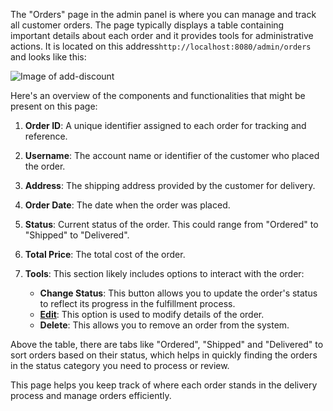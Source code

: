 

The "Orders" page in the admin panel is where you can manage and track all customer orders. The page typically displays a table containing important details about each order and it provides tools for administrative actions. It is located on this address`http://localhost:8080/admin/orders` and looks like this:

![Image of add-discount](order-page.png)

Here's an overview of the components and functionalities that might be present on this page:

1. **Order ID**: A unique identifier assigned to each order for tracking and reference.
    
2. **Username**: The account name or identifier of the customer who placed the order.
    
3. **Address**: The shipping address provided by the customer for delivery.
    
4. **Order Date**: The date when the order was placed.
    
5. **Status**: Current status of the order. This could range from "Ordered" to "Shipped" to "Delivered".
    
6. **Total Price**: The total cost of the order.
    
7. **Tools**: This section likely includes options to interact with the order:
    
    - **Change Status**: This button allows you to update the order's status to reflect its progress in the fulfillment process.
    - **[Edit](Admin/tools/Orders/Edit.md)**: This option is used to modify details of the order.
    - **Delete**: This allows you to remove an order from the system.

Above the table, there are tabs like "Ordered", "Shipped" and "Delivered" to sort orders based on their status, which helps in quickly finding the orders in the status category you need to process or review.

This page helps you keep track of where each order stands in the delivery process and manage orders efficiently. 

